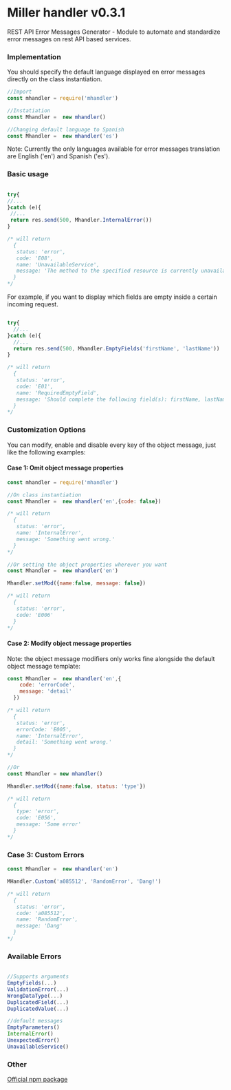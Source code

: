 # Miller handler v0.3.1

REST API Error Messages Generator - Module to automate and standardize error messages on rest API based services.

### Implementation

You should specify the default language displayed en error messages directly on the class instantiation.

```javascript
//Import
const mhandler = require('mhandler')

//Instatiation
const Mhandler =  new mhandler()

//Changing default language to Spanish
const Mhandler =  new mhandler('es')

```


Note: Currently the only languages ​​available for error messages translation are English ('en') and Spanish ('es').


### Basic usage
```javascript

try{
//...
}catch (e){
 //...
 return res.send(500, Mhandler.InternalError())
}

/* will return
  {
   status: 'error',
   code: 'E08',
   name: 'UnavailableService',
   message: 'The method to the specified resource is currently unavailable.'
  }
*/

```

For example, if you want to display which fields are empty inside a certain incoming request.

```javascript

try{
  //...
}catch (e){
  //...
  return res.send(500, Mhandler.EmptyFields('firstName', 'lastName'))
}

/* will return
  {
   status: 'error',
   code: 'E01',
   name: 'RequiredEmptyField',
   message: 'Should complete the following field(s): firstName, lastName.'
  }
*/

```


### Customization Options

You can modify, enable and disable every key of the object message, just like the following examples:

#### Case 1: Omit object message properties
```javascript
const mhandler = require('mhandler')

//On class instantiation
const Mhandler =  new mhandler('en',{code: false})

/* will return
  {
   status: 'error',
   name: 'InternalError',
   message: 'Something went wrong.'
  }
*/

//Or setting the object properties wherever you want
const Mhandler =  new mhandler('en')

Mhandler.setMod({name:false, message: false})

/* will return
  {
   status: 'error',
   code: 'E006'
  }
*/

```

#### Case 2: Modify object message properties

Note: the object message modifiers only works fine alongside the default object message template:

```javascript
const Mhandler =  new mhandler('en',{
    code: 'errorCode',
    message: 'detail'
  })

/* will return
  {
   status: 'error',
   errorCode: 'E005',
   name: 'InternalError',
   detail: 'Something went wrong.'
  }
*/

//Or
const Mhandler = new mhandler()

Mhandler.setMod({name:false, status: 'type'})

/* will return
  {
   type: 'error',
   code: 'E056',
   message: 'Some error'
  }
*/

```


### Case 3: Custom Errors

```javascript
const Mhandler =  new mhandler('en')

MHandler.Custom('a085512', 'RandomError', 'Dang!')

/* will return
  {
   status: 'error',
   code: 'a085512',
   name: 'RandomError',
   message: 'Dang'
  }
*/

```


### Available Errors


```javascript

//Supports arguments
EmptyFields(...)
ValidationError(...)
WrongDataType(...)
DuplicatedField(...)
DuplicatedValue(...)

//default messages
EmptyParameters()
InternalError()
UnexpectedError()
UnavailableService()
```

### Other

[Official npm package](https://www.npmjs.com/package/miller-handler)
